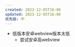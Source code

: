 ```yaml
---
created: 2023-12-05T16:06
updated: 2023-12-05T16:06
优先级: 中
---
```

- 低版本安卓webview版本太低
	- 尝试安卓高webview